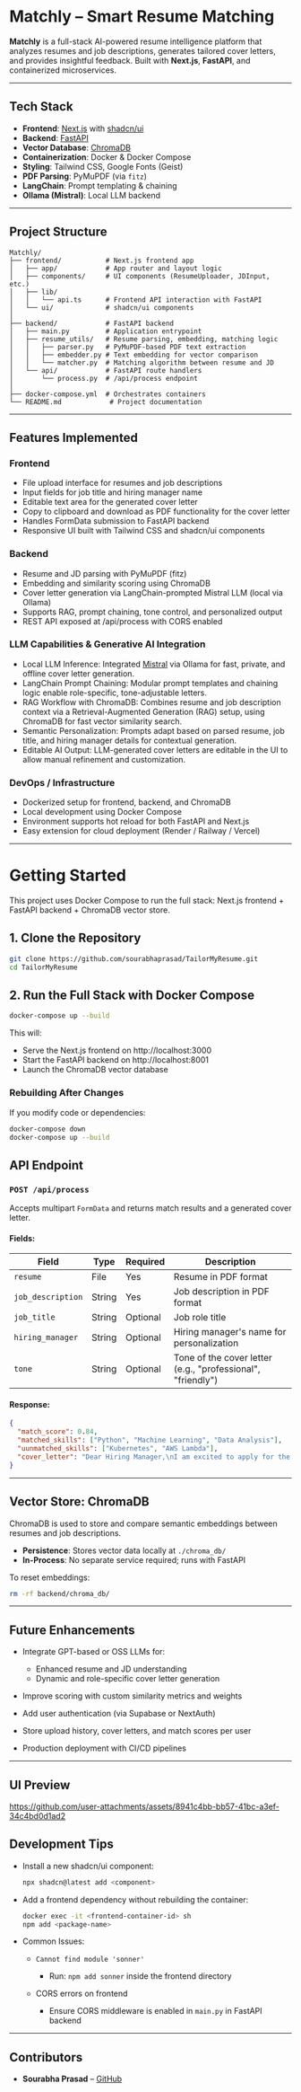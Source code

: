 # Matchly – Smart Resume Matching

**Matchly** is a full-stack AI-powered resume intelligence platform that analyzes resumes and job descriptions, generates tailored cover letters, and provides insightful feedback. Built with **Next.js**, **FastAPI**, and containerized microservices.

---

## Tech Stack

- **Frontend**: [Next.js](https://nextjs.org/) with [shadcn/ui](https://ui.shadcn.com/)
- **Backend**: [FastAPI](https://fastapi.tiangolo.com/)
- **Vector Database**: [ChromaDB](https://www.trychroma.com/)
- **Containerization**: Docker & Docker Compose
- **Styling**: Tailwind CSS, Google Fonts (Geist)
- **PDF Parsing**: PyMuPDF (via `fitz`)
- **LangChain**: Prompt templating & chaining
- **Ollama (Mistral)**: Local LLM backend

---

## Project Structure

```
Matchly/
├── frontend/           # Next.js frontend app
│   ├── app/            # App router and layout logic
│   ├── components/     # UI components (ResumeUploader, JDInput, etc.)
│   ├── lib/
│   │   └── api.ts      # Frontend API interaction with FastAPI
│   └── ui/             # shadcn/ui components
│
├── backend/            # FastAPI backend
│   ├── main.py         # Application entrypoint
│   ├── resume_utils/   # Resume parsing, embedding, matching logic
│   │   ├── parser.py   # PyMuPDF-based PDF text extraction
│   │   ├── embedder.py # Text embedding for vector comparison
│   │   └── matcher.py  # Matching algorithm between resume and JD
│   └── api/            # FastAPI route handlers
│       └── process.py  # /api/process endpoint
│
├── docker-compose.yml  # Orchestrates containers
└── README.md            # Project documentation
```

---

## Features Implemented

### Frontend

- File upload interface for resumes and job descriptions
- Input fields for job title and hiring manager name
- Editable text area for the generated cover letter
- Copy to clipboard and download as PDF functionality for the cover letter
- Handles FormData submission to FastAPI backend
- Responsive UI built with Tailwind CSS and shadcn/ui components

### Backend

- Resume and JD parsing with PyMuPDF (fitz)
- Embedding and similarity scoring using ChromaDB
- Cover letter generation via LangChain-prompted Mistral LLM (local via Ollama)
- Supports RAG, prompt chaining, tone control, and personalized output
- REST API exposed at /api/process with CORS enabled

### LLM Capabilities & Generative AI Integration

- Local LLM Inference: Integrated [Mistral](https://ollama.com/library/mistral) via Ollama for fast, private, and offline cover letter generation.
- LangChain Prompt Chaining: Modular prompt templates and chaining logic enable role-specific, tone-adjustable letters.
- RAG Workflow with ChromaDB: Combines resume and job description context via a Retrieval-Augmented Generation (RAG) setup, using ChromaDB for fast vector similarity search.
- Semantic Personalization: Prompts adapt based on parsed resume, job title, and hiring manager details for contextual generation.
- Editable AI Output: LLM-generated cover letters are editable in the UI to allow manual refinement and customization.

### DevOps / Infrastructure

- Dockerized setup for frontend, backend, and ChromaDB
- Local development using Docker Compose
- Environment supports hot reload for both FastAPI and Next.js
- Easy extension for cloud deployment (Render / Railway / Vercel)

---

# Getting Started

This project uses Docker Compose to run the full stack:
Next.js frontend + FastAPI backend + ChromaDB vector store.

## 1. Clone the Repository

```bash
git clone https://github.com/sourabhaprasad/TailorMyResume.git
cd TailorMyResume
```

## 2. Run the Full Stack with Docker Compose

```bash
docker-compose up --build
```

This will:

- Serve the Next.js frontend on http://localhost:3000
- Start the FastAPI backend on http://localhost:8001
- Launch the ChromaDB vector database

### Rebuilding After Changes

If you modify code or dependencies:

```bash
docker-compose down
docker-compose up --build
```

## API Endpoint

### `POST /api/process`

Accepts multipart `FormData` and returns match results and a generated cover letter.

#### Fields:

| Field             | Type   | Required | Description                                                 |
| ----------------- | ------ | -------- | ----------------------------------------------------------- |
| `resume`          | File   | Yes      | Resume in PDF format                                        |
| `job_description` | String | Yes      | Job description in PDF format                               |
| `job_title`       | String | Optional | Job role title                                              |
| `hiring_manager`  | String | Optional | Hiring manager's name for personalization                   |
| `tone`            | String | Optional | Tone of the cover letter (e.g., "professional", "friendly") |

#### Response:

```json
{
  "match_score": 0.84,
  "matched_skills": ["Python", "Machine Learning", "Data Analysis"],
  "uunmatched_skills": ["Kubernetes", "AWS Lambda"],
  "cover_letter": "Dear Hiring Manager,\nI am excited to apply for the role of..."
}
```

---

## Vector Store: ChromaDB

ChromaDB is used to store and compare semantic embeddings between resumes and job descriptions.

- **Persistence**: Stores vector data locally at `./chroma_db/`
- **In-Process**: No separate service required; runs with FastAPI

To reset embeddings:

```bash
rm -rf backend/chroma_db/
```

---

## Future Enhancements

- Integrate GPT-based or OSS LLMs for:

  - Enhanced resume and JD understanding
  - Dynamic and role-specific cover letter generation

- Improve scoring with custom similarity metrics and weights
- Add user authentication (via Supabase or NextAuth)
- Store upload history, cover letters, and match scores per user
- Production deployment with CI/CD pipelines

---

## UI Preview

https://github.com/user-attachments/assets/8941c4bb-bb57-41bc-a3ef-34c4bd0d1ad2

## Development Tips

- Install a new shadcn/ui component:

  ```bash
  npx shadcn@latest add <component>
  ```

- Add a frontend dependency without rebuilding the container:

  ```bash
  docker exec -it <frontend-container-id> sh
  npm add <package-name>
  ```

- Common Issues:

  - `Cannot find module 'sonner'`

    - Run: `npm add sonner` inside the frontend directory

  - CORS errors on frontend
    - Ensure CORS middleware is enabled in `main.py` in FastAPI backend

---

## Contributors

- **Sourabha Prasad** – [GitHub](https://github.com/sourabhaprasad)
